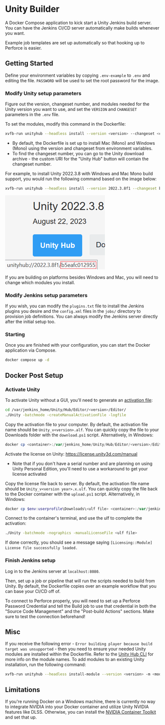 ﻿# Unity Builder

A Docker Compose application to kick start a Unity Jenkins build server. You can have the Jenkins CI/CD server automatically make builds whenever you want.

Example job templates are set up automatically so that hooking up to Perforce is easier.

## Getting Started

Define your environment variables by copying `.env-example` to `.env` and editing the file. `PASSWORD` will be used to set the root password for the image.

### Modify Unity setup parameters

Figure out the version, changeset number, and modules needed for the Unity version you want to use, and set the `VERSION` and `CHANGESET` parameters in the `.env` file.

To set the modules, modify this command in the Dockerfile:

```bash
xvfb-run unityhub --headless install --version <version> --changeset <changeset> -m <modules> --childmodules
```

- By default, the Dockerfile is set up to install Mac (Mono) and Windows (Mono) using the version and changeset from environment variables.
- To find the changeset number, you can go to the Unity download archive - the custom URI for the "Unity Hub" button will contain the changeset number.

For example, to install Unity 2022.3.8 with Windows and Mac Mono build support, you would run the following command based on the image below:

```bash
xvfb-run unityhub --headless install --version 2022.3.8f1 --changeset b5eafc012955 -m mac-mono windows-mono --childmodules
```

![Example on how to find the changeset](images/changeset.png)

If you are building on platforms besides Windows and Mac, you will need to change which modules you install.

### Modify Jenkins setup parameters

If you wish, you can modify the `plugins.txt` file to install the Jenkins plugins you desire and the `config.xml` files in the `jobs/` directory to provision job definitions. You can always modify the Jenkins server directly after the initial setup too.

### Starting

Once you are finished with your configuration, you can start the Docker application via Compose.

```bash
docker compose up -d
```

## Docker Post Setup

### Activate Unity

To activate Unity without a GUI, you'll need to generate an [activation file](https://docs.unity3d.com/Manual/ManualActivationGuide.html):

```bash
cd /var/jenkins_home/Unity/Hub/Editor/<version>/Editor/
./Unity -batchmode -createManualActivationFile -logfile
```

Copy the activation file to your computer. By default, the activation file name should be `Unity_v<version>.alf`. You can quickly copy the file to your Downloads folder with the `download.ps1` script. Alternatively, in Windows:

```powershell
docker cp <container>:/var/jenkins_home/Unity/Hub/Editor/<version>/Editor/<alf file> $env:userprofile\Downloads\<alf file>
```

Activate the license on Unity: https://license.unity3d.com/manual

- Note that if you don't have a serial number and are planning on using Unity Personal Edition, you'll need to use a workaround to get your license activated

Copy the license file back to server. By default, the activation file name should be `Unity_v<version year>.x.ulf`. You can quickly copy the file back to the Docker container with the `upload.ps1` script. Alternatively, in Windows:

```powershell
docker cp $env:userprofile\Downloads\<ulf file> <container>:/var/jenkins_home/Unity/Hub/Editor/<version>/Editor/<ulf file>
```

Connect to the container's terminal, and use the ulf to complete the activation:

```bash
./Unity -batchmode -nographics -manualLicenseFile <ulf file>
```

If done correctly, you should see a message saying `[Licensing::Module] License file successfully loaded.`

### Finish Jenkins setup

Log in to the Jenkins server at `localhost:8080`.

Then, set up a job or pipeline that will run the scripts needed to build from Unity.
By default, the Dockerfile copies over an example workflow that you can base your CI/CD off of.

To connect to Perforce properly, you will need to set up a Perforce Password Credential and tell the Build job to use that credential in both the "Source Code Management" and the "Post-build Actions" sections. Make sure to test the connection beforehand!

## Misc

If you receive the following error - `Error building player because build target was unsupported` - then you need to ensure your needed Unity modules are installed within the Dockerfile. Refer to the [Unity Hub CLI](https://docs.unity3d.com/hub/manual/HubCLI.html) for more info on the module names. To add modules to an existing Unity installation, run the following command:

```bash
xvfb-run unityhub --headless install-module --version <version> -m <module1> <module2> --childmodules
```

## Limitations

If you're running Docker on a Windows machine, there is currently no way to integrate NVIDIA into your Docker container and utilize Unity NVIDIA features like DLSS.
Otherwise, you can install the [NVIDIA Container Toolkit](https://docs.nvidia.com/datacenter/cloud-native/container-toolkit/latest/install-guide.html) and set that up.
